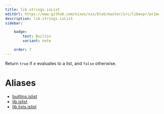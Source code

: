 ```yaml
---
title: lib.strings.isList
editUrl: https://www.github.com/nixos/nix/blob/master/src/libexpr/primops.cc
description: lib.strings.isList
sidebar:

    badge:
        text: Builtin
        variant: note

    order: 7
---
```


Return `true` if *e* evaluates to a list, and `false` otherwise.


# Aliases

- [builtins.islist](/nix-doc-comments/reference/builtins/builtins-islist)
- [lib.islist](/nix-doc-comments/reference/lib/lib-islist)
- [lib.lists.islist](/nix-doc-comments/reference/lib/lists/lib-lists-islist)


